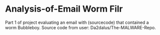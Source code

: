 # Analysis-of-Email Worm Filr
Part 1 of project evaluating an email with (sourcecode) that contained a worm Bubbleboy. Source code from user: Da2dalus/The-MALWARE-Repo.

